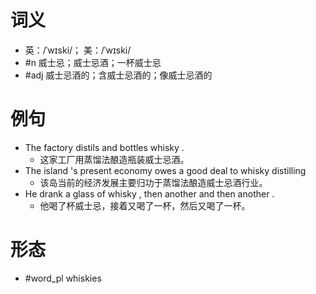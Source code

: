 # 词义
- 英：/ˈwɪski/； 美：/ˈwɪski/
- #n 威士忌；威士忌酒；一杯威士忌
- #adj 威士忌酒的；含威士忌酒的；像威士忌酒的
# 例句
- The factory distils and bottles whisky .
	- 这家工厂用蒸馏法酿造瓶装威士忌酒。
- The island 's present economy owes a good deal to whisky distilling
	- 该岛当前的经济发展主要归功于蒸馏法酿造威士忌酒行业。
- He drank a glass of whisky , then another and then another .
	- 他喝了杯威士忌，接着又喝了一杯，然后又喝了一杯。
# 形态
- #word_pl whiskies
